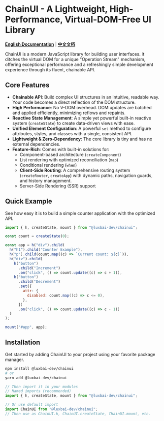 # ChainUI - A Lightweight, High-Performance, Virtual-DOM-Free UI Library

[**English Documentation**](./docs/en/README.md) | [**中文文档**](./docs/zh/README.md)

ChainUI is a modern JavaScript library for building user interfaces. It ditches the virtual DOM for a unique "Operation Stream" mechanism, offering exceptional performance and a refreshingly simple development experience through its fluent, chainable API.

## Core Features

- **Chainable API**: Build complex UI structures in an intuitive, readable way. Your code becomes a direct reflection of the DOM structure.
- **High Performance**: No V-DOM overhead. DOM updates are batched and applied efficiently, minimizing reflows and repaints.
- **Reactive State Management**: A simple yet powerful built-in reactive system (`createState`) to create data-driven views with ease.
- **Unified Element Configuration**: A powerful `set` method to configure attributes, styles, and classes with a single, consistent API.
- **Lightweight & Zero-Dependency**: The core library is tiny and has no external dependencies.
- **Feature-Rich**: Comes with built-in solutions for:
  - Component-based architecture (`createComponent`)
  - List rendering with optimized reconciliation (`map`)
  - Conditional rendering (`when`)
  - **Client-Side Routing**: A comprehensive routing system (`createRouter`, `createApp`) with dynamic paths, navigation guards, and history management.
  - Server-Side Rendering (SSR) support

## Quick Example

See how easy it is to build a simple counter application with the optimized API.

```javascript
import { h, createState, mount } from "@luxbai-dev/chainui";

const count = createState(0);

const app = h("div").child(
  h("h1").child("Counter Example"),
  h("p").child(count.map((c) => `Current count: ${c}`)),
  h("div").child(
    h("button")
      .child("Increment")
      .on("click", () => count.update((c) => c + 1)),
    h("button")
      .child("Decrement")
      .set({
        attr: {
          disabled: count.map((c) => c <= 0),
        },
      })
      .on("click", () => count.update((c) => c - 1))
  )
);

mount("#app", app);
```

## Installation

Get started by adding ChainUI to your project using your favorite package manager.

```bash
npm install @luxbai-dev/chainui
# or
yarn add @luxbai-dev/chainui
```

```javascript
// Then import it in your modules
// Named imports (recommended)
import { h, createState, mount } from "@luxbai-dev/chainui";

// Or use default import
import ChainUI from "@luxbai-dev/chainui";
// Then use as ChainUI.h, ChainUI.createState, ChainUI.mount, etc.
```
